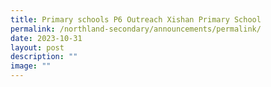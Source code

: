 ```yaml
---
title: Primary schools P6 Outreach Xishan Primary School
permalink: /northland-secondary/announcements/permalink/
date: 2023-10-31
layout: post
description: ""
image: ""
---
```

